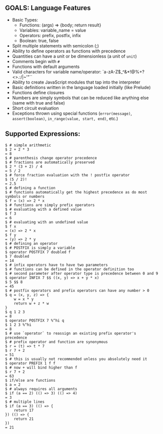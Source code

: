 GOALS: Language Features
------------------------

* Basic Types:
    * Functions: (args) => {body; return result}
    * Variables: variable_name = value
    * Operators: prefix, postfix, infix
    * Boolean: true, false
* Split multiple statements with semicolon (;)
* Ability to define operators as functions with precedence
* Quantities can have a unit or be dimensionless (a unit of `unit`)
* Comments begin with `#`
* Functions with default arguments
* Valid characters for variable name/operator: `a-zA-Z$_^&*!@%+?<>.:/\|~'"\``
* Ability to create JavaScript modules that tap into the interpreter
* Basic definitions written in the language loaded initially (like Prelude)
* Functions define closures
* Numbers are simply symbols that can be reduced like anything else (same with true and false)
* Short circuit evaluation
* Exceptions thrown using special functions (`error(message)`, `assert(boolean)`, `in_range(value, start, end)`, etc.)

Supported Expressions:
----------------------

    $ # simple arithmetic
    $ 2 + 2 * 3
    = 8
    $ # parenthesis change operator precedence
    $ # fractions are automatically preserved
    $ 2 * (3 + 2) / 4
    = 5 / 2
    $ # force fraction evaluation with the ! postfix operator
    $ (5 / 2)!
    = 2.5
    $ # defining a function
    $ # functions automatically get the highest precedence as do most symbols or numbers
    $ f = (x) => 2 * x
    $ # functions are simply prefix operators
    $ # evaluating with a defined value
    $ f 3
    = 6
    $ # evaluating with an undefined value
    $ f x
    = (x) => 2 * x
    $ f y
    = (y) => 2 * y
    $ # defining an operator
    $ # POSTFIX is simply a variable
    $ operator POSTFIX 7 doubled f
    $ 7 doubled
    = 14
    $ # infix operators have to have two parameters
    $ # functions can be defined in the operator definition too
    $ # second parameter after operator type is precedence between 0 and 9
    $ operator INFIX 7 $$ ((x, y) => x + y * x)
    $ 5 $$ 8
    = 45
    $ # postfix operators and prefix operators can have any number > 0
    $ q = (x, y, z) => {
        w = x * y
        return w + z * w
    }
    $ q 1 2 3
    = 8
    $ operator POSTFIX 7 %^hi q
    $ 1 2 3 %^hi
    = 8
    $ # use `operator` to reassign an existing prefix operator's precedence
    $ # prefix operator and function are synonymous
    $ r = (t) => t * 7
    $ r 7 + 2
    = 51
    $ # this is usually not recommended unless you absolutely need it
    $ operator PREFIX 1 f f
    $ # now + will bind higher than f
    $ r 7 + 2
    = 63
    $ if/else are functions
    $ a = 2
    $ # always requires all arguments
    $ if (a == 2) (() => 3) (() => 4)
    = 3
    $ # multiple lines
    $ if (a == 3) (() => {
        return 17
    }) (() => {
        return 21
    })
    = 21




